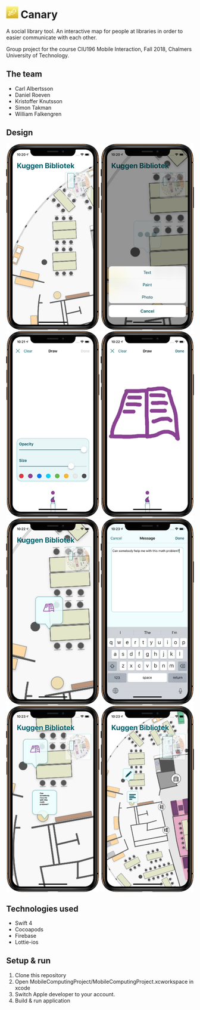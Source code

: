 # ![Logo](readme-resources/Icon-32.png) Canary
A social library tool.
An interactive map for people at libraries in order to easier communicate with each other.

Group project for the course CIU196 Mobile Interaction, Fall 2018, Chalmers University of Technology.

## The team
* Carl Albertsson
* Daniel Roeven
* Kristoffer Knutsson
* Simon Takman
* William Falkengren

## Design
<img src="readme-resources/Overview.png" width="250" /> <img src="readme-resources/Choosing_Type.png" width="250" /><br/>
<img src="readme-resources/Paint_Options.png" width="250"/> <img src="readme-resources/Drawing.png" width="250"/><br/>
<img src="readme-resources/Placed_Pin.png" width="250"/> <img src="readme-resources/Message.png" width="250"/> <br/>
<img src="readme-resources/Placed_Message_and_Drawing.png" width="250"/> <img src="readme-resources/Zoomed_Out.png" width="250"/>

## Technologies used
* Swift 4
* Cocoapods
* Firebase
* Lottie-ios

## Setup & run
1. Clone this repository
2. Open MobileComputingProject/MobileComputingProject.xcworkspace in xcode
3. Switch Apple developer to your account.
4. Build & run application
